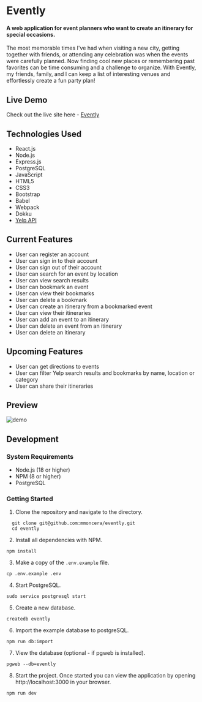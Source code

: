 # Evently

#### A web application for event planners who want to create an itinerary for special occasions.

The most memorable times I've had when visiting a new city, getting together with friends, or attending any celebration was when the events were carefully planned. Now finding cool new places or remembering past favorites can be time consuming and a challenge to organize. With Evently, my friends, family, and I can keep a list of interesting venues and effortlessly create a fun party plan!

## Live Demo
Check out the live site here - [Evently](https://evently.michaelmoncera.com/)

## Technologies Used
* React.js
* Node.js
* Express.js
* PostgreSQL
* JavaScript
* HTML5
* CSS3
* Bootstrap
* Babel
* Webpack
* Dokku
* [Yelp API](https://www.yelp.com/developers/documentation/v3/get_started)

## Current Features
* User can register an account
* User can sign in to their account
* User can sign out of their account
* User can search for an event by location
* User can view search results
* User can bookmark an event
* User can view their bookmarks
* User can delete a bookmark
* User can create an itinerary from a bookmarked event
* User can view their itineraries
* User can add an event to an itinerary
* User can delete an event from an itinerary
* User can delete an itinerary

## Upcoming Features
* User can get directions to events
* User can filter Yelp search results and bookmarks by name, location or category
* User can share their itineraries

## Preview
![demo](./server/public/gifs/demo.gif)

## Development

### System Requirements
* Node.js (18 or higher)
* NPM (8 or higher)
* PostgreSQL

### Getting Started
1. Clone the repository and navigate to the directory.
  ```shell
    git clone git@github.com:mmoncera/evently.git
    cd evently
  ```
2. Install all dependencies with NPM.
  ```shell
  npm install
  ```
3. Make a copy of the `.env.example` file.
  ```shell
  cp .env.example .env
  ```
4. Start PostgreSQL.
  ```shell
  sudo service postgresql start
  ```
5. Create a new database.
  ```shell
  createdb evently
  ```
6. Import the example database to postgreSQL.
  ```shell
  npm run db:import
  ```
7. View the database (optional - if pgweb is installed).
  ```shell
  pgweb --db=evently
  ```
8. Start the project. Once started you can view the application by opening http://localhost:3000 in your browser.
  ```shell
  npm run dev
  ```
